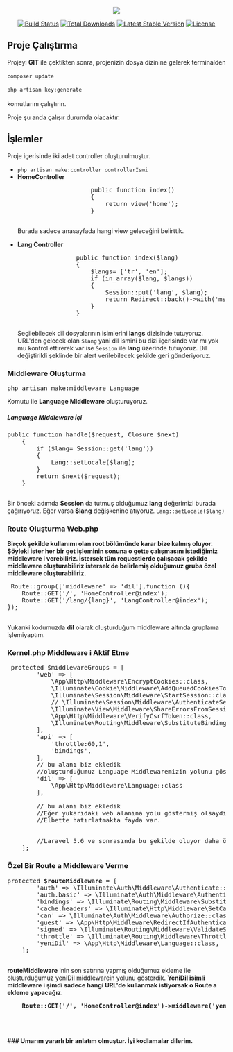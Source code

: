 <p align="center"><img src="https://laravel.com/assets/img/components/logo-laravel.svg"></p>

<p align="center">
<a href="https://travis-ci.org/laravel/framework"><img src="https://travis-ci.org/laravel/framework.svg" alt="Build Status"></a>
<a href="https://packagist.org/packages/laravel/framework"><img src="https://poser.pugx.org/laravel/framework/d/total.svg" alt="Total Downloads"></a>
<a href="https://packagist.org/packages/laravel/framework"><img src="https://poser.pugx.org/laravel/framework/v/stable.svg" alt="Latest Stable Version"></a>
<a href="https://packagist.org/packages/laravel/framework"><img src="https://poser.pugx.org/laravel/framework/license.svg" alt="License"></a>
</p>

## Proje Çalıştırma
<p>
    Projeyi <b>GIT</b> ile çektikten sonra, projenizin dosya dizinine gelerek terminalden <br><br>
    <code>composer update</code><br><br>
    <code>php artisan key:generate</code><br><br>
    komutlarını çalıştırın.
</p>
<p>
    Proje şu anda çalışır durumda olacaktır.
</p>

## İşlemler

<p>
Proje içerisinde iki adet controller oluşturulmuştur.<br>
    <ul>
        <li>
            <code>php artisan make:controller controllerIsmi</code>
        </li>
        <li>
            <b>HomeController</b>
            <p>
                <pre>
                    public function index()
                    {
                        return view('home');
                    }
                </pre>
            </p>
            <p>
                Burada sadece anasayfada hangi view geleceğini belirttik.
            </p>
        </li>
        <li>
            <b>Lang Controller</b><br>
            <pre>
                public function index($lang)
                {
                    $langs= ['tr', 'en'];
                    if (in_array($lang, $langs))
                    {
                        Session::put('lang', $lang);
                        return Redirect::back()->with('msj', 'Dil Değiştirildi');
                    }
                }
            </pre>
    <p>
        Seçilebilecek dil dosyalarının isimlerini <b>langs</b> dizisinde tutuyoruz. URL'den gelecek olan <code>$lang</code> yani dil ismini bu dizi içerisinde var mı yok mu kontrol ettirerek var ise <code>Session</code> ile <b>lang</b> üzerinde tutuyoruz. Dil değiştirildi şeklinde bir alert verilebilecek şekilde geri gönderiyoruz.
    </p>
        </li>
    </ul>
</p>

### Middleware Oluşturma

<pre>
php artisan make:middleware Language
</pre>
<p>Komutu ile <b>Language Middleware</b> oluşturuyoruz. </p>
<h5>Language Middleware İçi</h5>
<pre>
public function handle($request, Closure $next)
    {
        if ($lang= Session::get('lang'))
        {
            Lang::setLocale($lang);
        }
        return $next($request);
    }
    </pre>
<p>
    Bir önceki adımda <b>Session</b> da tutmuş olduğumuz <b>lang</b> değerimizi burada çağırıyoruz. Eğer varsa <b>$lang</b> değişkenine atıyoruz. <code>Lang::setLocale($lang)</code fonksiyonu ile de yeni dilimizi set ediyoruz. <br>
    </p>
 
 ### Route Oluşturma Web.php
 
 <b>Birçok şekilde kullanımı olan root bölümünde karar bize kalmış oluyor. Şöyleki ister her bir get işleminin sonuna o gette çalışmasını istediğimiz middleware i verebiliriz. İstersek tüm requestlerde çalışacak şekilde middleware oluşturabiliriz istersek de belirlemiş olduğumuz gruba özel middleware oluşturabiliriz.</b> 
 <pre>
 Route::group(['middleware' => 'dil'],function (){
    Route::GET('/', 'HomeController@index');
    Route::GET('/lang/{lang}', 'LangController@index');
});
 </pre>
<p>Yukarıki kodumuzda <b>dil</b> olarak oluşturduğum middleware altında gruplama işlemiyaptım. </p>

### Kernel.php Middleware i Aktif Etme
<pre>
 protected $middlewareGroups = [
        'web' => [
            \App\Http\Middleware\EncryptCookies::class,
            \Illuminate\Cookie\Middleware\AddQueuedCookiesToResponse::class,
            \Illuminate\Session\Middleware\StartSession::class,
            // \Illuminate\Session\Middleware\AuthenticateSession::class,
            \Illuminate\View\Middleware\ShareErrorsFromSession::class,
            \App\Http\Middleware\VerifyCsrfToken::class,
            \Illuminate\Routing\Middleware\SubstituteBindings::class,
        ],
        'api' => [
            'throttle:60,1',
            'bindings',
        ],
        // bu alanı biz ekledik
        //oluşturduğumuz Language Middlewaremizin yolunu gösteriyoruz. Routeta belirttiğimiz <b>dil</b> buradaki isimlendirme oluyor.
        'dil' => [
            \App\Http\Middleware\Language::class
        ],
        
        // bu alanı biz ekledik
        //Eğer yukarıdaki web alanına yolu göstermiş olsaydık tüm requestlerde çalışmasını sağlamış olacaktık. 
        //Elbette hatırlatmakta fayda var. 
        <br>
        //Laravel 5.6 ve sonrasında bu şekilde oluyor daha önceki sürümlerde tüm requestlerde geçerli olmasını istiyorsak <b>middleware</b> dizisinin içerisine ekleme yapmalıydık.
    ];
</pre>

### Özel Bir Route a Middleware Verme
<pre>
protected <b>$routeMiddleware</b> = [
        'auth' => \Illuminate\Auth\Middleware\Authenticate::class,
        'auth.basic' => \Illuminate\Auth\Middleware\AuthenticateWithBasicAuth::class,
        'bindings' => \Illuminate\Routing\Middleware\SubstituteBindings::class,
        'cache.headers' => \Illuminate\Http\Middleware\SetCacheHeaders::class,
        'can' => \Illuminate\Auth\Middleware\Authorize::class,
        'guest' => \App\Http\Middleware\RedirectIfAuthenticated::class,
        'signed' => \Illuminate\Routing\Middleware\ValidateSignature::class,
        'throttle' => \Illuminate\Routing\Middleware\ThrottleRequests::class,
        'yeniDil' => \App\Http\Middleware\Language::class,
    ];
    </pre>
<p><b>routeMiddleware</b> inin son satırına yapmış olduğumuz ekleme ile oluşturduğumuz yeniDil middlewarein yolunu gösterdik. <b>YeniDil isimli middleware i şimdi sadece hangi URL'de kullanmak istiyorsak o Route a ekleme yapacağız.
    </p>
    <pre>
    Route::GET('/', 'HomeController@index')->middleware('yeniDil');
    </pre>
    <br>
    <br>    
### Umarım yararlı bir anlatım olmuştur. İyi kodlamalar dilerim.
    
